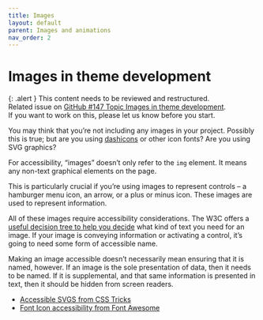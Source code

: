 ```yaml
---
title: Images
layout: default
parent: Images and animations
nav_order: 2
---
```


# Images in theme development

{: .alert }
This content needs to be reviewed and restructured.  
Related issue on [GitHub #147 Topic Images in theme development](https://github.com/wpaccessibility/wp-a11y-docs/issues/147).  
If you want to work on this, please let us know before you start.

You may think that you’re not including any images in your project. Possibly this is true; but are you using [dashicons](https://developer.wordpress.org/resource/dashicons/) or other icon fonts? Are you using SVG graphics?

For accessibility, “images” doesn’t only refer to the `img` element. It means any non-text graphical elements on the page.

This is particularly crucial if you’re using images to represent controls – a hamburger menu icon, an arrow, or a plus or minus icon. These images are used to represent information.

All of these images require accessibility considerations. The W3C offers a [useful decision tree to help you decide](https://www.w3.org/WAI/tutorials/images/decision-tree/) what kind of text you need for an image. If your image is conveying information or activating a control, it’s going to need some form of accessible name.

Making an image accessible doesn’t necessarily mean ensuring that it is named, however. If an image is the sole presentation of data, then it needs to be named. If it is supplemental, and that same information is presented in text, then it should be hidden from screen readers.

- [Accessible SVGS from CSS Tricks](https://css-tricks.com/accessible-svgs/)
- [Font Icon accessibility from Font Awesome](https://fontawesome.com/docs/web/dig-deeper/accessibility)
